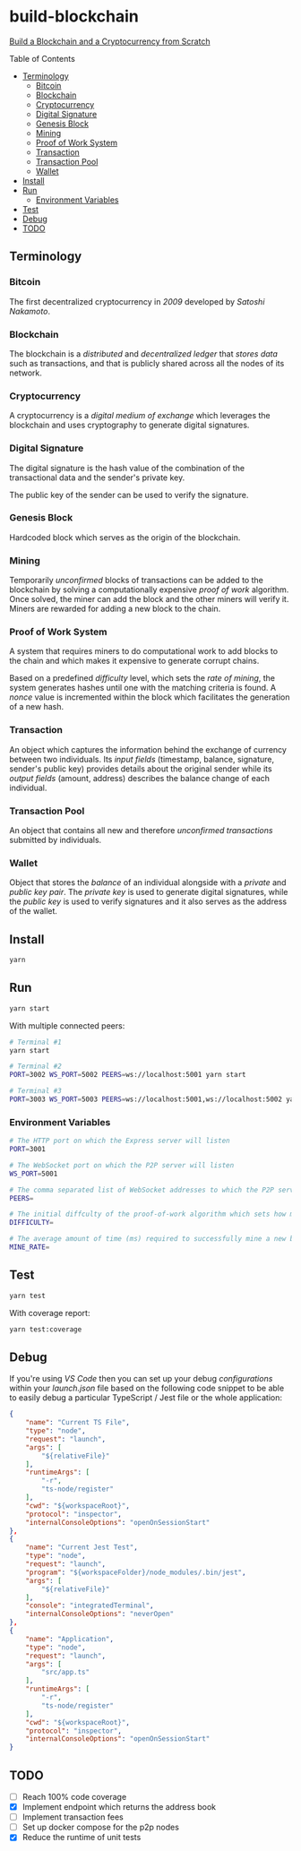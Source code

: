 # build-blockchain

[Build a Blockchain and a Cryptocurrency from Scratch](https://www.udemy.com/build-blockchain/)

Table of Contents

* [Terminology](#terminology)
    * [Bitcoin](#bitcoin)
    * [Blockchain](#blockchain)
    * [Cryptocurrency](#cryptocurrency)
    * [Digital Signature](#digital-signature)
    * [Genesis Block](#genesis-block)
    * [Mining](#mining)
    * [Proof of Work System](#proof-of-work-system)
    * [Transaction](#transaction)
    * [Transaction Pool](#transaction-pool)
    * [Wallet](#wallet)
* [Install](#install)
* [Run](#run)
    * [Environment Variables](#environment-variables)
* [Test](#test)
* [Debug](#debug)
* [TODO](#todo)

## Terminology

### Bitcoin

The first decentralized cryptocurrency in _2009_ developed by _Satoshi Nakamoto_.

### Blockchain

The blockchain is a _distributed_ and _decentralized ledger_ that _stores data_ such as transactions, and that is publicly shared across all the nodes of its network.

### Cryptocurrency

A cryptocurrency is a _digital medium of exchange_ which leverages the blockchain and uses cryptography to generate digital signatures.

### Digital Signature

The digital signature is the hash value of the combination of the transactional data and the sender's private key.

The public key of the sender can be used to verify the signature.

### Genesis Block

Hardcoded block which serves as the origin of the blockchain.

### Mining

Temporarily _unconfirmed_ blocks of transactions can be added to the blockchain by solving a computationally expensive _proof of work_ algorithm. Once solved, the miner can add the block and the other miners will verify it. Miners are rewarded for adding a new block to the chain.

### Proof of Work System

A system that requires miners to do computational work to add blocks to the chain and which makes it expensive to generate corrupt chains.

Based on a predefined _difficulty_ level, which sets the _rate of mining_, the system generates hashes until one with the matching criteria is found. A _nonce_ value is incremented within the block which facilitates the generation of a new hash.

### Transaction

An object which captures the information behind the exchange of currency between two individuals. Its _input fields_ (timestamp, balance, signature, sender's public key) provides details about the original sender while its _output fields_ (amount, address) describes the balance change of each individual.

### Transaction Pool

An object that contains all new and therefore _unconfirmed transactions_ submitted by individuals.

### Wallet

Object that stores the _balance_ of an individual alongside with a _private_ and _public key pair_. The _private key_ is used to generate digital signatures, while the _public key_ is used to verify signatures and it also serves as the address of the wallet.

## Install

```sh
yarn
```

## Run

```sh
yarn start
```

With multiple connected peers:

```sh
# Terminal #1
yarn start

# Terminal #2
PORT=3002 WS_PORT=5002 PEERS=ws://localhost:5001 yarn start

# Terminal #3
PORT=3003 WS_PORT=5003 PEERS=ws://localhost:5001,ws://localhost:5002 yarn start
```

### Environment Variables

```sh
# The HTTP port on which the Express server will listen
PORT=3001

# The WebSocket port on which the P2P server will listen
WS_PORT=5001

# The comma separated list of WebSocket addresses to which the P2P server will join on start
PEERS=

# The initial diffculty of the proof-of-work algorithm which sets how many prefixing zeros the block hash must have  
DIFFICULTY=

# The average amount of time (ms) required to successfully mine a new block
MINE_RATE=
```

## Test

```sh
yarn test
```

With coverage report:

```sh
yarn test:coverage
```

## Debug

If you're using _VS Code_ then you can set up your debug _configurations_ within your _launch.json_ file based on the following code snippet to be able to easily debug a particular TypeScript / Jest file or the whole application:

```json
{
    "name": "Current TS File",
    "type": "node",
    "request": "launch",
    "args": [
        "${relativeFile}"
    ],
    "runtimeArgs": [
        "-r",
        "ts-node/register"
    ],
    "cwd": "${workspaceRoot}",
    "protocol": "inspector",
    "internalConsoleOptions": "openOnSessionStart"
},
{
    "name": "Current Jest Test",
    "type": "node",
    "request": "launch",
    "program": "${workspaceFolder}/node_modules/.bin/jest",
    "args": [
        "${relativeFile}"
    ],
    "console": "integratedTerminal",
    "internalConsoleOptions": "neverOpen"
},
{
    "name": "Application",
    "type": "node",
    "request": "launch",
    "args": [
        "src/app.ts"
    ],
    "runtimeArgs": [
        "-r",
        "ts-node/register"
    ],
    "cwd": "${workspaceRoot}",
    "protocol": "inspector",
    "internalConsoleOptions": "openOnSessionStart"
}
```

## TODO

- [ ] Reach 100% code coverage
- [X] Implement endpoint which returns the address book
- [ ] Implement transaction fees
- [ ] Set up docker compose for the p2p nodes
- [X] Reduce the runtime of unit tests